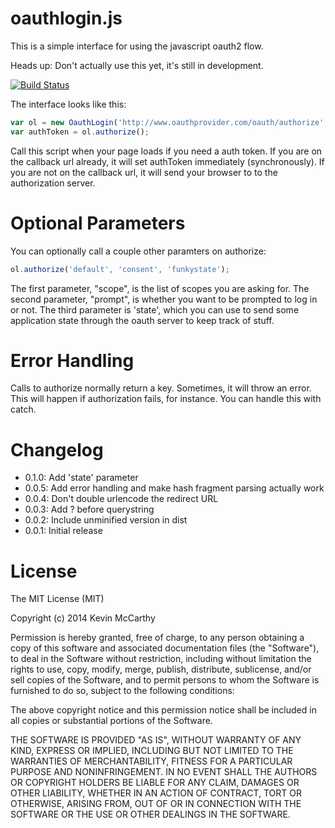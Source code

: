 # oauthlogin.js

This is a simple interface for using the javascript oauth2 flow.

Heads up: Don't actually use this yet, it's still in development.

[![Build Status](https://travis-ci.org/RealGeeks/oauthlogin.svg?branch=master)](https://travis-ci.org/RealGeeks/oauthlogin)


The interface looks like this:

```js
var ol = new OauthLogin('http://www.oauthprovider.com/oauth/authorize', 'http://localhost/oauth/callback');
var authToken = ol.authorize();
```

Call this script when your page loads if you need a auth token.  If you are on the callback url already, it will set authToken immediately (synchronously).  If you are not on the callback url, it will send your browser to to the authorization server.

# Optional Parameters

You can optionally call a couple other paramters on authorize:

```js
ol.authorize('default', 'consent', 'funkystate');
```

The first parameter, "scope", is the list of scopes you are asking for.  The second parameter, "prompt", is whether you want to be prompted to log in or not.  The third parameter is 'state', which you can use to send some application state through the oauth server to keep track of stuff.

# Error Handling

Calls to authorize normally return a key.  Sometimes, it will throw an error.  This will happen if authorization fails, for instance.  You can handle this with catch.

# Changelog

 * 0.1.0: Add 'state' parameter
 * 0.0.5: Add error handling and make hash fragment parsing actually work
 * 0.0.4: Don't double urlencode the redirect URL
 * 0.0.3: Add ? before querystring
 * 0.0.2: Include unminified version in dist
 * 0.0.1: Initial release

# License

The MIT License (MIT)

Copyright (c) 2014 Kevin McCarthy

Permission is hereby granted, free of charge, to any person obtaining a copy
of this software and associated documentation files (the "Software"), to deal
in the Software without restriction, including without limitation the rights
to use, copy, modify, merge, publish, distribute, sublicense, and/or sell
copies of the Software, and to permit persons to whom the Software is
furnished to do so, subject to the following conditions:

The above copyright notice and this permission notice shall be included in
all copies or substantial portions of the Software.

THE SOFTWARE IS PROVIDED "AS IS", WITHOUT WARRANTY OF ANY KIND, EXPRESS OR
IMPLIED, INCLUDING BUT NOT LIMITED TO THE WARRANTIES OF MERCHANTABILITY,
FITNESS FOR A PARTICULAR PURPOSE AND NONINFRINGEMENT. IN NO EVENT SHALL THE
AUTHORS OR COPYRIGHT HOLDERS BE LIABLE FOR ANY CLAIM, DAMAGES OR OTHER
LIABILITY, WHETHER IN AN ACTION OF CONTRACT, TORT OR OTHERWISE, ARISING FROM,
OUT OF OR IN CONNECTION WITH THE SOFTWARE OR THE USE OR OTHER DEALINGS IN
THE SOFTWARE.
